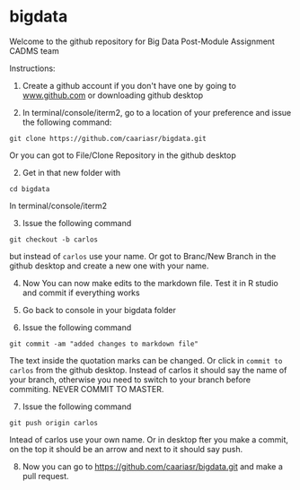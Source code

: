 # bigdata

Welcome to the github repository for Big Data Post-Module Assignment CADMS team

Instructions: 

1. Create a github account if you don't have one by going to www.github.com or downloading github desktop

2. In terminal/console/iterm2, go to a location of your preference and issue the following command:

`git clone https://github.com/caariasr/bigdata.git` 

Or you can got to File/Clone Repository in the github desktop

2. Get in that new folder with 

`cd bigdata`

In terminal/console/iterm2

3. Issue the following command 

`git checkout -b carlos` 

but instead of `carlos` use your name. Or got to Branc/New Branch in the github desktop and create a new one with your name.

4. Now You can now make edits to the markdown file. Test it in R studio and commit if everything works

5. Go back to console in your bigdata folder

6. Issue the following command 

`git commit -am "added changes to markdown file"`

The text inside the quotation marks can be changed. Or click in `commit to carlos` from the github desktop. Instead of carlos it should say the name of your branch, otherwise you need to switch to your branch before commiting. NEVER COMMIT TO MASTER. 

7. Issue the following command

`git push origin carlos` 

Intead of carlos use your own name. Or in desktop fter you make a commit, on the top it should be an arrow and next to it should say push.

8. Now you can go to https://github.com/caariasr/bigdata.git and make a pull request.
